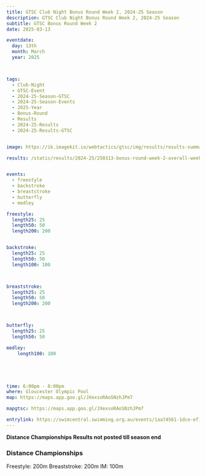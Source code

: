 ```yaml
---
title: GTSC Club Night Bonus Round Week 2, 2024-25 Season
description: GTSC Club Night Bonus Round Week 2, 2024-25 Season
subtitle: GTSC Bonus Round Week 2
date: 2025-03-13

eventdate:
  day: 13th
  month: March
  year: 2025



tags:
  - Club-Night
  - GTSC-Event
  - 2024-25-Season-GTSC
  - 2024-25-Season-Events
  - 2025-Year
  - Bonus-Round
  - Results
  - 2024-25-Results
  - 2024-25-Results-GTSC


image: https://ik.imagekit.io/webtactics/gtsc/img/results/results-summary-16.jpg

results: /static/results/2024-25/250313-bonus-round-week-2-overall-week-16-gtsc-club-night-results.pdf


events:
  - freestyle
  - backstroke
  - breaststroke
  - butterfly
  - medley

freestyle:
  length25: 25
  length50: 50
  length200: 200


backstroke:
  length25: 25
  length50: 50
  length100: 100



breaststroke:
  length25: 25
  length50: 50
  length200: 200



butterfly:
  length25: 25
  length50: 50

medley:
    length100: 100





time: 6:00pm - 8:00pm
where: Gloucester Olympic Pool
map: https://maps.app.goo.gl/JXexsoRAoSNzhJPm7

mapgtsc: https://maps.app.goo.gl/JXexsoRAoSNzhJPm7

entrylink: https://swimcentral.swimming.org.au/events/1aa74561-1dce-ef11-8eea-6045bdc295e3/detail
---
```


<strong>Distance Championships Results not posted till season end</strong>


<h3>Distance Championships</h3>
Freestyle: 200m
Breaststroke: 200m
IM: 100m



